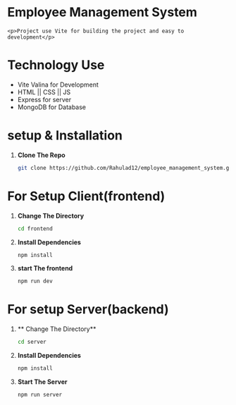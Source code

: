 # Employee Management System
    <p>Project use Vite for building the project and easy to development</p>
# Technology Use
- Vite Valina for Development
- HTML || CSS || JS
- Express for server 
- MongoDB for Database

# setup & Installation
1. **Clone The Repo**
    ```sh
    git clone https://github.com/Rahulad12/employee_management_system.git
    ```
# For Setup Client(frontend)
1. **Change The Directory**
    ```sh
    cd frontend
    ```
2. **Install Dependencies**
    ```sh
    npm install 
    ```
3. **start The frontend**
    ```sh
    npm run dev
    ```
# For setup Server(backend)
1. ** Change The Directory**
    ```sh
    cd server
    ```
2. **Install Dependencies**
    ```sh
    npm install
    ```
3. **Start The Server**
    ```sh
    npm run server
    ```